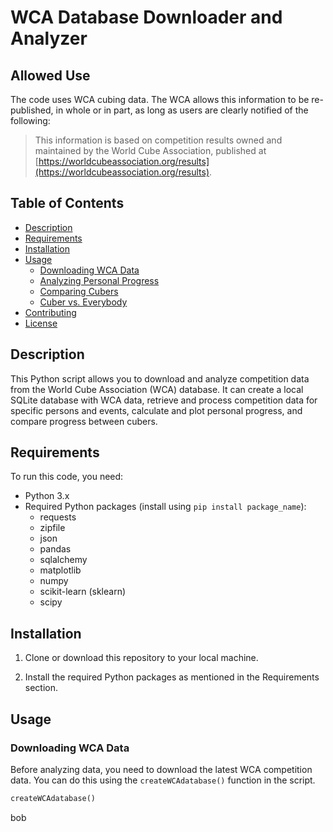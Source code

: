 # WCA Database Downloader and Analyzer

## Allowed Use

The code uses WCA cubing data. The WCA allows this information to be re-published, in whole or in part, as long as users are clearly notified of the following:

> This information is based on competition results owned and maintained by the
> World Cube Association, published at [https://worldcubeassociation.org/results](https://worldcubeassociation.org/results).

## Table of Contents
- [Description](#description)
- [Requirements](#requirements)
- [Installation](#installation)
- [Usage](#usage)
  - [Downloading WCA Data](#downloading-wca-data)
  - [Analyzing Personal Progress](#analyzing-personal-progress)
  - [Comparing Cubers](#comparing-cubers)
  - [Cuber vs. Everybody](#cuber-vs-everybody)
- [Contributing](#contributing)
- [License](#license)

## Description

This Python script allows you to download and analyze competition data from the World Cube Association (WCA) database. It can create a local SQLite database with WCA data, retrieve and process competition data for specific persons and events, calculate and plot personal progress, and compare progress between cubers.

## Requirements

To run this code, you need:

- Python 3.x
- Required Python packages (install using `pip install package_name`):
  - requests
  - zipfile
  - json
  - pandas
  - sqlalchemy
  - matplotlib
  - numpy
  - scikit-learn (sklearn)
  - scipy

## Installation

1. Clone or download this repository to your local machine.

2. Install the required Python packages as mentioned in the Requirements section.

## Usage

### Downloading WCA Data

Before analyzing data, you need to download the latest WCA competition data. You can do this using the `createWCAdatabase()` function in the script.

```python
createWCAdatabase()
```

bob
